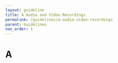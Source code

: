 ```yaml
---
layout: guideline
title: A Audio and Video Recordings
permalink: /guidelines/a-audio-video-recordings
parent: Guidelines
nav_order: 1
---
```


# A
